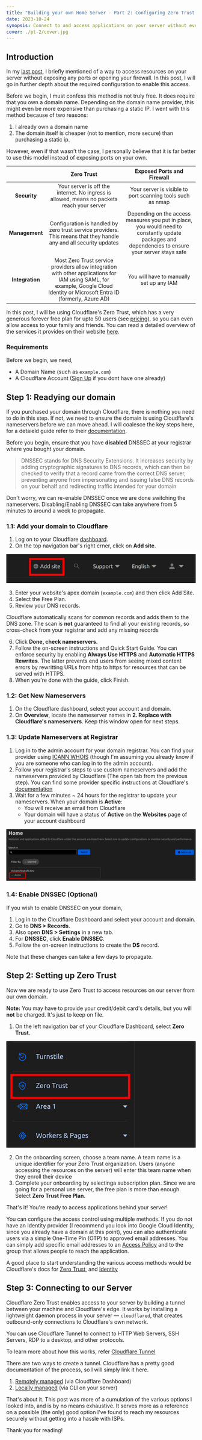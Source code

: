 ```yaml
---
title: "Building your own Home Server - Part 2: Configuring Zero Trust Access to your server"
date: 2023-10-24
synopsis: Connect to and access applications on your server without ever exposing any ports or opening your network to the internet
cover: ./pt-2/cover.jpg
---
```


## Introduction

In my [last post](https://www.shivanshbakshi.dev/blog/home-server/pt-1-setting-up-the-network/#zero-trust-model), I briefly mentioned of a way to access resources on your server without exposing any ports or opening your firewall. In this post, I will go in further depth about the required configuration to enable this access.

Before we begin, I must confess this method is not truly free. It does require that you own a domain name. Depending on the domain name provider, this might even be more expensive than purchasing a static IP. I went with this method because of two reasons:

1. I already own a domain name
2. The domain itself is cheaper (not to mention, more secure) than purchasing a static ip.

However, even if that wasn't the case, I personally believe that it is far better to use this model instead of exposing ports on your own. 

| | Zero Trust        | Exposed Ports and Firewall |
|  :---------------:  | :---------------: | :------------------------: |
| **Security**        |Your server is off the internet. No ingress is allowed, means no packets reach your server | Your server is visible to port scanning tools such as nmap |
| **Management**      |Configuration is handled by zero trust service providers. This means that they handle any and all security updates | Depending on the access measures you put in place, you would need to constantly update packages and dependencies to ensure your server stays safe |
| **Integration**     | Most Zero Trust service providers allow integration with other applications for IAM using SAML, for example, Google Cloud Identity or Microsoft Entra ID (formerly, Azure AD) | You will have to manually set up any IAM |

In this post, I will be using Cloudflare's Zero Trust, which has a very generous forever free plan for upto 50 users (see [pricing](https://www.cloudflare.com/plans/zero-trust-services/)), so you can even allow access to your family and friends. You can read a detailed overview of the services it provides on their website [here](https://developers.cloudflare.com/cloudflare-one/).

### Requirements

Before we begin, we need,

- A Domain Name (such as `example.com`)
- A Cloudflare Account ([Sign Up](https://dash.cloudflare.com/sign-up) if you dont have one already)

## Step 1: Readying our domain

If you purchased your domain through Cloudflare, there is nothing you need to do in this step. If not, we need to ensure the domain is using Cloudflare's nameservers before we can move ahead. I will coalesce the key steps here, for a detaield guide refer to their [documentation](https://developers.cloudflare.com/dns/zone-setups/full-setup/setup/).

Before you begin, ensure that you have **disabled** DNSSEC at your registrar where you bought your domain.
> DNSSEC stands for DNS Security Extensions. It increases security by adding cryptographic signatures to DNS records, which can then be checked to verify that a record came from the correct DNS server, preventing anyone from impersonating and issuing false DNS records on your behalf and redirecting traffic intended for your domain
  
Don't worry, we can re-enable DNSSEC once we are done switching the nameservers. Disabling/Enabling DNSSEC can take anywhere from 5 minutes to around a week to propagate.

### 1.1: Add your domain to Cloudflare

1. Log on to your Cloudflare [dashboard](https://dash.cloudflare.com/login).
2. On the top navigation bar's right crner, click on **Add site**.

![Add Site to Cloudflare](./pt-2/add-site.png "Add Site to Cloudflare")

3. Enter your website's apex domain (`example.com`) and then click Add Site.
4. Select the Free Plan.
5. Review your DNS records.

Cloudflare automatically scans for common records and adds them to the DNS zone. The scan is **not** guaranteed to find all your existing records, so cross-check from your registrar and add any missing records

6. Click **Done, check nameservers**.
7. Follow the on-screen instructions and Quick Start Guide. You can enforce security by enabling **Always Use HTTPS** and **Automatic HTTPS Rewrites**. The latter prevents end users from seeing mixed content errors by rewritting URLs from http to https for resources that can be served with HTTPS.
8. When you're done with the guide, click Finish.

### 1.2: Get New Nameservers

1. On the Cloudflare dashboard, select your account and domain.
2. On **Overview**, locate the nameserver names in **2. Replace with Cloudflare's nameservers**. Keep this window open for next steps.

### 1.3: Update Nameservers at Registrar

1. Log in to the admin account for your domain registrar. You can find your provider using [ICANN WHOIS](https://whois.icann.org/) (though I'm assuming you already know if you are someone who can log in to the admin account).
2. Follow your registrar's steps to use custom nameservers and add the nameservers provided by Cloudflare (The open tab from the previous step). You can find some provider specific instructions at Cloudflare's [documentation](https://developers.cloudflare.com/dns/zone-setups/full-setup/setup/#update-your-registrar)
3. Wait for a few minutes ~ 24 hours for the registrar to update your nameservers. When your domain is **Active**:
    - You will receive an email from Cloudflare
    - Your domain will have a status of **Active** on the **Websites** page of your account dashboard

![Successfully Updated Nameservers](./pt-2/domain-active.png "Successfully Updated Nameservers")

### 1.4: Enable DNSSEC (Optional)

If you wish to enable DNSSEC on your domain,

1. Log in to the Cloudflare Dashboard and select your account and domain.
2. Go to **DNS > Records**.
2. Also open **DNS > Settings** in a new tab.
4. For **DNSSEC**, click **Enable DNSSEC**.
5. Follow the on-screen instructions to create the **DS** record.

Note that these changes can take a few days to propagate.

## Step 2: Setting up Zero Trust

Now we are ready to use Zero Trust to access resources on our server from our own domain. 

**Note:** You may have to provide your credit/debit card's details, but you will **not** be charged. It's just to keep on file.

1. On the left navigation bar of your Cloudflare Dashboard, select **Zero Trust**.

![Zero Trust](./pt-2/zero-trust.png "Zero Trust on Cloudflare Dashboard")

2. On the onboarding screen, choose a team name. A team name is a unique identifier for your Zero Trust organization. Users (anyone accessing the resources on the server) will enter this team name when they enroll their device
3. Complete your onboarding by selectinga subscription plan. Since we are going for a personal use server, the free plan is more than enough. Select **Zero Trust Free Plan**.

That's it! You're ready to access applications behind your server!

You can configure the access control using multiple methods. If you do not have an Identity provider (I recommend you look into Google Cloud Identity, since you already have a domain at this point), you can also authenticate users via a simple One-Time Pin (OTP) to approved email addresses. You can simply add specific email addresses to an [Access Policy](https://developers.cloudflare.com/cloudflare-one/policies/access/) and to the group that allows people to reach the application.

A good place to start understanding the various access methods would be Cloudflare's docs for [Zero Trust](https://developers.cloudflare.com/cloudflare-one/setup/), and [Identity](https://developers.cloudflare.com/cloudflare-one/identity/)


## Step 3: Connecting to our Server

Cloudflare Zero Trust enables access to your server by building a tunnel between your machine and Cloudflare's edge. It works by installing a lightweight daemon process in your server — `cloudflared`, that creates outbound-only connections to Cloudflare's own network.

You can use Cloudflare Tunnel to connect to HTTP Web Servers, SSH Servers, RDP to a desktop, and other protocols.

To learn more about how this works, refer [Cloudflare Tunnel](https://developers.cloudflare.com/cloudflare-one/connections/connect-networks/)

There are two ways to create a tunnel. Cloudflare has a pretty good documentation of the process, so I will simply link it here.
1. [Remotely managed](https://developers.cloudflare.com/cloudflare-one/connections/connect-networks/get-started/create-remote-tunnel/) (via Cloudflare Dashboard)
2. [Locally managed](https://developers.cloudflare.com/cloudflare-one/connections/connect-networks/get-started/create-local-tunnel/) (via CLI on your server)


That's about it. This post was more of a cumulation of the various options I looked into, and is by no means exhaustive. It serves more as a reference on a possible (the only) good option I've found to reach my resources securely without getting into a hassle with ISPs.

Thank you for reading!
